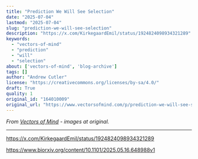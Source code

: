 ```yaml
---
title: "Prediction We Will See Selection"
date: "2025-07-04"
lastmod: "2025-07-04"
slug: "prediction-we-will-see-selection"
description: "https://x.com/KirkegaardEmil/status/1924824098934321289"
keywords:
  - "vectors-of-mind"
  - "prediction"
  - "will"
  - "selection"
about: ['vectors-of-mind', 'blog-archive']
tags: []
author: "Andrew Cutler"
license: "https://creativecommons.org/licenses/by-sa/4.0/"
draft: True
quality: 1
original_id: "164010009"
original_url: "https://www.vectorsofmind.com/p/prediction-we-will-see-selection"
---
```

*From [Vectors of Mind](https://www.vectorsofmind.com/p/prediction-we-will-see-selection) - images at original.*

---

https://x.com/KirkegaardEmil/status/1924824098934321289

https://www.biorxiv.org/content/10.1101/2025.05.16.648988v1
